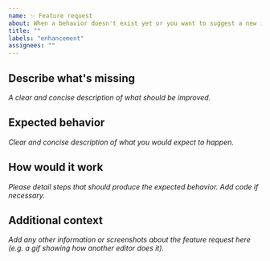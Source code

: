 ```yaml
---
name: ✨ Feature request
about: When a behavior doesn't exist yet or you want to suggest a new idea
title: ""
labels: "enhancement"
assignees: ""
---
```


## Describe what's missing

_A clear and concise description of what should be improved._

## Expected behavior

_Clear and concise description of what you would expect to happen._

## How would it work

_Please detail steps that should produce the expected behavior. Add code if necessary._

## Additional context

_Add any other information or screenshots about the feature request here (e.g. a gif showing how another editor does it)._
